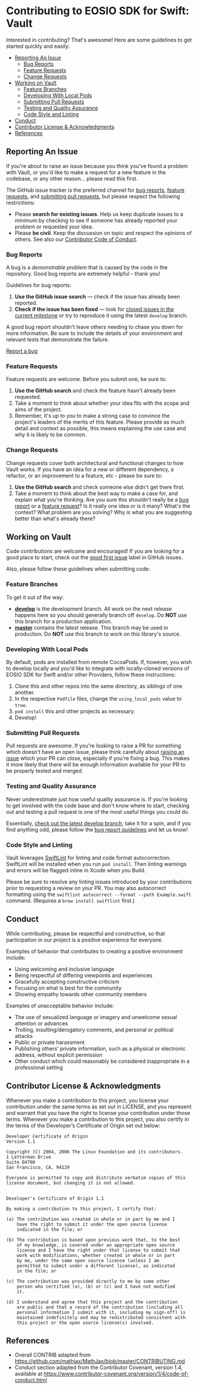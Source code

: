 
# Contributing to EOSIO SDK for Swift: Vault

Interested in contributing? That's awesome! Here are some guidelines to get started quickly and easily:

- [Reporting An Issue](#reporting-an-issue)
  - [Bug Reports](#bug-reports)
  - [Feature Requests](#feature-requests)
  - [Change Requests](#change-requests)
- [Working on Vault](#working-on-vault)
  - [Feature Branches](#feature-branches)
  - [Developing With Local Pods](#developing-with-local-pods)
  - [Submitting Pull Requests](#submitting-pull-requests)
  - [Testing and Quality Assurance](#testing-and-quality-assurance)
  - [Code Style and Linting](#code-style-and-linting)
- [Conduct](#conduct)
- [Contributor License & Acknowledgments](#contributor-license--acknowledgments)
- [References](#references)

## Reporting An Issue

If you're about to raise an issue because you think you've found a problem with Vault, or you'd like to make a request for a new feature in the codebase, or any other reason… please read this first.

The GitHub issue tracker is the preferred channel for [bug reports](#bug-reports), [feature requests](#feature-requests), and [submitting pull requests](#submitting-pull-requests), but please respect the following restrictions:

* Please **search for existing issues**. Help us keep duplicate issues to a minimum by checking to see if someone has already reported your problem or requested your idea.
* Please **be civil**. Keep the discussion on topic and respect the opinions of others. See also our [Contributor Code of Conduct](#conduct).

### Bug Reports

A bug is a _demonstrable problem_ that is caused by the code in the repository. Good bug reports are extremely helpful - thank you!

Guidelines for bug reports:

1. **Use the GitHub issue search** &mdash; check if the issue has already been reported.
1. **Check if the issue has been fixed** &mdash; look for [closed issues in the current milestone](/../../issues?q=is%3Aissue+is%3Aclosed) or try to reproduce it using the latest `develop` branch.

A good bug report shouldn't leave others needing to chase you down for more information. Be sure to include the details of your environment and relevant tests that demonstrate the failure.

[Report a bug](/../../issues/new?title=Bug%3A)

### Feature Requests

Feature requests are welcome. Before you submit one, be sure to:

1. **Use the GitHub search** and check the feature hasn't already been requested.
1. Take a moment to think about whether your idea fits with the scope and aims of the project.
1. Remember, it's up to *you* to make a strong case to convince the project's leaders of the merits of this feature. Please provide as much detail and context as possible, this means explaining the use case and why it is likely to be common.

### Change Requests

Change requests cover both architectural and functional changes to how Vault works. If you have an idea for a new or different dependency, a refactor, or an improvement to a feature, etc - please be sure to:

1. **Use the GitHub search** and check someone else didn't get there first.
1. Take a moment to think about the best way to make a case for, and explain what you're thinking. Are you sure this shouldn't really be a [bug report](#bug-reports) or a [feature request](#feature-requests)?  Is it really one idea or is it many? What's the context? What problem are you solving? Why is what you are suggesting better than what's already there?

## Working on Vault

Code contributions are welcome and encouraged! If you are looking for a good place to start, check out the [good first issue](/../../labels/good%20first%20issue) label in GitHub issues.

Also, please follow these guidelines when submitting code:

### Feature Branches

To get it out of the way:

- **[develop](/../../tree/develop)** is the development branch. All work on the next release happens here so you should generally branch off `develop`. Do **NOT** use this branch for a production application.
- **[master](/../../tree/master)** contains the latest release. This branch may be used in production. Do **NOT** use this branch to work on this library's source.

### Developing With Local Pods

By default, pods are installed from remote CocoaPods. If, however, you wish to develop locally and you'd like to integrate with locally-cloned versions of EOSIO SDK for Swift and/or other Providers, follow these instructions:

1. Clone this and other repos into the same directory, as siblings of one another.
1. In the respective `Podfile` files, change the `using_local_pods` value to `true`.
1. `pod install` this and other projects as necessary.
1. Develop!

### Submitting Pull Requests

Pull requests are awesome. If you're looking to raise a PR for something which doesn't have an open issue, please think carefully about [raising an issue](#reporting-an-issue) which your PR can close, especially if you're fixing a bug. This makes it more likely that there will be enough information available for your PR to be properly tested and merged.

### Testing and Quality Assurance

Never underestimate just how useful quality assurance is. If you're looking to get involved with the code base and don't know where to start, checking out and testing a pull request is one of the most useful things you could do.

Essentially, [check out the latest develop branch](#working-on-vault), take it for a spin, and if you find anything odd, please follow the [bug report guidelines](#bug-reports) and let us know!

### Code Style and Linting

Vault leverages [SwiftLint](https://github.com/realm/SwiftLint) for linting and code format autocorrection. SwiftLint will be installed when you run `pod install`. Then linting warnings and errors will be flagged inline in Xcode when you Build.

Please be sure to resolve any linting issues introduced by your contributions prior to requesting a review on your PR. You may also autocorrect formatting using the `swiftlint autocorrect --format --path Example.swift` command. (Requires a `brew install swiftlint` first.)

## Conduct

While contributing, please be respectful and constructive, so that participation in our project is a positive experience for everyone.

Examples of behavior that contributes to creating a positive environment include:
- Using welcoming and inclusive language
- Being respectful of differing viewpoints and experiences
- Gracefully accepting constructive criticism
- Focusing on what is best for the community
- Showing empathy towards other community members

Examples of unacceptable behavior include:
- The use of sexualized language or imagery and unwelcome sexual attention or advances
- Trolling, insulting/derogatory comments, and personal or political attacks
- Public or private harassment
- Publishing others’ private information, such as a physical or electronic address, without explicit permission
- Other conduct which could reasonably be considered inappropriate in a professional setting

## Contributor License & Acknowledgments

Whenever you make a contribution to this project, you license your contribution under the same terms as set out in LICENSE, and you represent and warrant that you have the right to license your contribution under those terms.  Whenever you make a contribution to this project, you also certify in the terms of the Developer’s Certificate of Origin set out below:

```
Developer Certificate of Origin
Version 1.1

Copyright (C) 2004, 2006 The Linux Foundation and its contributors.
1 Letterman Drive
Suite D4700
San Francisco, CA, 94129

Everyone is permitted to copy and distribute verbatim copies of this
license document, but changing it is not allowed.


Developer's Certificate of Origin 1.1

By making a contribution to this project, I certify that:

(a) The contribution was created in whole or in part by me and I
    have the right to submit it under the open source license
    indicated in the file; or

(b) The contribution is based upon previous work that, to the best
    of my knowledge, is covered under an appropriate open source
    license and I have the right under that license to submit that
    work with modifications, whether created in whole or in part
    by me, under the same open source license (unless I am
    permitted to submit under a different license), as indicated
    in the file; or

(c) The contribution was provided directly to me by some other
    person who certified (a), (b) or (c) and I have not modified
    it.

(d) I understand and agree that this project and the contribution
    are public and that a record of the contribution (including all
    personal information I submit with it, including my sign-off) is
    maintained indefinitely and may be redistributed consistent with
    this project or the open source license(s) involved.
```

## References

* Overall CONTRIB adapted from https://github.com/mathjax/MathJax/blob/master/CONTRIBUTING.md
* Conduct section adapted from the Contributor Covenant, version 1.4, available at https://www.contributor-covenant.org/version/1/4/code-of-conduct.html
